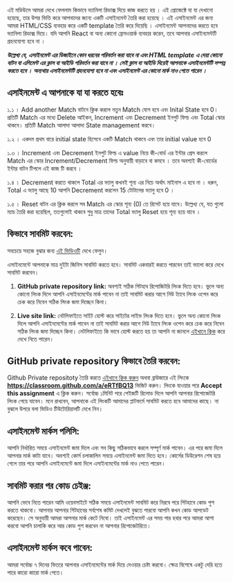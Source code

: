 এই মডিউলে আমরা দেখে ফেললাম কিভাবে ভ্যানিলা রিডাক্স দিয়ে কাজ করতে হয় । এই প্রোজেক্টে যা যা দেখানো হয়েছে, তার উপর ভিত্তি করে আপনাদের জন্যে একটি এসাইনমেন্ট তৈরি করা হয়েছে । এই এসাইনমেন্ট এর জন্য আমরা HTML/CSS ব্যবহার করে একটি template তৈরি করে দিয়েছি । এসাইনমেন্ট আপনাদের করতে হবে ভ্যানিলা রিডাক্স দিয়ে। যদি আপনি React বা অন্য কোনো ফ্রেমওয়ার্ক ব্যবহার করেন, তবে আপনার এসাইনমেন্টটি গ্রহনযোগ্য হবে না ।

**_উল্লেখ্য যে, এসাইনমেন্ট এর ডিজাইনে কোন ধরনের পরিবর্তন করা যাবে না এবং HTML template এ দেয়া কোনো বাটন বা এলিমেন্ট এর ক্লাস বা আইডি পরিবর্তন করা যাবে না । সেই ক্লাস বা আইডি দিয়েই আপনাকে এসাইনমেন্টটি সম্পন্ন করতে হবে । অন্যথায় এসাইনমেন্টটি গ্রহনযোগ্য হবে না এবং এসাইনমেন্ট এর কোনো মার্ক নাও পেতে পারেন ।_**

## এসাইনমেন্ট এ আপনাকে যা যা করতে হবেঃ

১.১ । Add another Match বাটনে ক্লিক করলে নতুন Match যোগ হবে এবং Inital State হবে 0। প্রতিটি Match এর মধ্যে Delete আইকন, Increment এবং Decrement ইনপুট ফিল্ড এবং Total স্কোর থাকবে। প্রতিটি Match আলাদা আলাদা State management করবে।

১.২ । একদম প্রথম বারে initial state হিসেবে একটি Match থাকবে এবং তার initial value হবে 0

১.৩ । Increment এবং Decrement ইনপুট ফিল্ড এ value নিয়ে কী-বোর্ড এর ইন্টার প্রেস করলে Match এর স্কোর Increment/Decrement ফিল্ড অনুযায়ী বাড়াবে বা কমবে । তবে অবশ্যই কী-বোর্ডের ইন্টার বাটন টিপলে এই কাজ টি করবে ।

১.৪ । Decrement করতে থাকলে Total এর ভ্যালু কখনই শূন্য এর নিচে অর্থাৎ মাইনাস এ হবে না । ধরুন, Total এ ভ্যালু আছে 10 আপনি Decrement করলেন 15 টোটালের ভ্যালু হবে 0 ।

১.৫ । Reset বাটন এর ক্লিক করলে সব Match এর স্কোর শূন্য (0) তে রিসেট হয়ে যাবে। উল্লেখ্য যে, যত গুলো ম্যাচ তৈরি করা হয়েছিল, ততগুলোই থাকবে শুধু মাত্র তাদের Total ভ্যালু Reset হয়ে শূন্য হয়ে যাবে ।

## কিভাবে সাবমিট করবেন:

সবচেয়ে সহজে বুঝার জন্য [এই ভিডিওটি](https://learnwithsumit.com/courses/think-in-a-redux-way/how-to-submit-assignment) দেখে ফেলুন।

এসাইনমেন্টে আপনাকে মাত্র দুইটা জিনিস সাবমিট করতে হবে। সাবমিট একবারই করতে পারবেন তাই ভালো করে দেখে সাবমিট করবেন।

1. **GitHub private repository link:** অবশ্যই সঠিক গিটহাব রিপোজিটরি লিংক দিতে হবে। ভুলে অন্য কোনো লিংক দিলে আপনি এসাইনমেন্টের মার্ক পাবেন না তাই সাবমিট করার আগে নিউ ট্যাবে লিংক ওপেন করে চেক করে নিবেন সঠিক লিংক জমা দিচ্ছেন কিনা।

2. **Live site link:** নেটলিফাইতে সাইট হোস্ট করে সাইটের লাইভ লিংক দিতে হবে। ভুলে অন্য কোনো লিংক দিলে আপনি এসাইনমেন্টের মার্ক পাবেন না তাই সাবমিট করার আগে নিউ ট্যাবে লিংক ওপেন করে চেক করে নিবেন সঠিক লিংক জমা দিচ্ছেন কিনা। নেটলিফাইতে কি ভাবে হোস্ট করতে হয় তা আপনি না জানলে [এইখানে ক্লিক](https://learnwithsumit.com/courses/think-in-a-redux-way/how-to-submit-assignment) করে দেখে নিতে পারেন।

## GitHub private repository কিভাবে তৈরি করবেন:

Github Private repositoty তৈরি করতে [এইখানে ক্লিক করুন](https://classroom.github.com/a/eRTfBQ13) অথবা ব্রাউজারে এই লিংকে **https://classroom.github.com/a/eRTfBQ13** ভিজিট করুন। লিংকে যাওয়ার পরে **Accept this assignment** এ ক্লিক করুন। সর্বোচ্চ ১মিনিট পরে পেইজটি রিলোড দিলে আপনি আপনার রিপোজেটরি লিংক পেয়ে যাবেন। মনে রাখবেন, আপনাকে এই লিংকটি আমাদের প্লাটফর্মে সাবমিট করতে হবে আমাদের কাছে। না বুঝলে উপরে বলা ভিডিও টিউটোরিয়ালটি দেখে নিন।

## এসাইনমেন্ট মার্কস পলিসি:

আপনি নির্ধারিত সময়ে এসাইনমেন্ট জমা দিলে এবং সব কিছু সঠিকভাবে করলে সম্পূর্ণ মার্ক পাবেন। এর পরে জমা দিলে আপনার মার্ক কাটা যাবে। অবশ্যই কোর্স চলাকালিন সময়ে এসাইনমেন্ট জমা দিতে হবে। কোর্সের ডিউরেশন শেষ হয়ে গেলে তার পরে আপনি এসাইনমেন্টে জমা দিলে এসাইনমেন্টের মার্ক নাও পেতে পারেন।

## সাবমিট করার পর কোড চেইঞ্জ:

আপনি ভেবে নিতে পারেন আমি ওয়েবসাইটে সঠিক সময়ে এসাইনমেন্ট সাবমিট করে নিরবে পরে গিটহাবে কোড পুশ করতে থাকবো। আপনার আপনার গিটহাবের সর্বশেষ কমিট দেখলেই বুঝতে পারবো আপনি কখন কোড আপডেট করেছেন। সে অনুযায়ী আমরা আপনার মার্ক কেটে নিবো। তাই এসাইনমেন্ট এর সময় পার হবার পরে আমরা আশা করবো আপনি চালাকি করে আর কোড পুশ করবেন না আপনার রিপোজেটরিতে।

## এসাইনমেন্ট মার্কস কবে পাবেন:

আমরা সর্বোচ্চ ৭ দিনের ভিতরে আপনার এসাইনমেন্টের মার্ক দিয়ে দেওয়ার চেষ্টা করবো। ক্ষেত্র বিশেষে একটু দেরি হতে পারে কারো কারো মার্ক পেতে।
